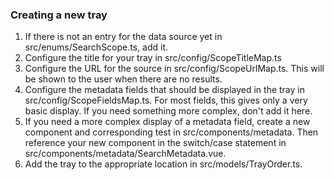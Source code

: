 ### Creating a new tray

1. If there is not an entry for the data source yet in src/enums/SearchScope.ts, add it.
1. Configure the title for your tray in src/config/ScopeTitleMap.ts
1. Configure the URL for the source in src/config/ScopeUrlMap.ts. This will be shown to
   the user when there are no results.
1. Configure the metadata fields that should be displayed in the tray in src/config/ScopeFieldsMap.ts.
   For most fields, this gives only a very basic display. If you need something more complex,
   don't add it here.
1. If you need a more complex display of a metadata field, create a new component and
   corresponding test in src/components/metadata. Then reference your new component in the
   switch/case statement in src/components/metadata/SearchMetadata.vue.
1. Add the tray to the appropriate location in src/models/TrayOrder.ts.
